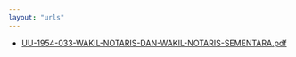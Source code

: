 ```yaml
---
layout: "urls"
---
```

* [UU-1954-033-WAKIL-NOTARIS-DAN-WAKIL-NOTARIS-SEMENTARA.pdf](UU-1954-033-WAKIL-NOTARIS-DAN-WAKIL-NOTARIS-SEMENTARA.pdf)
